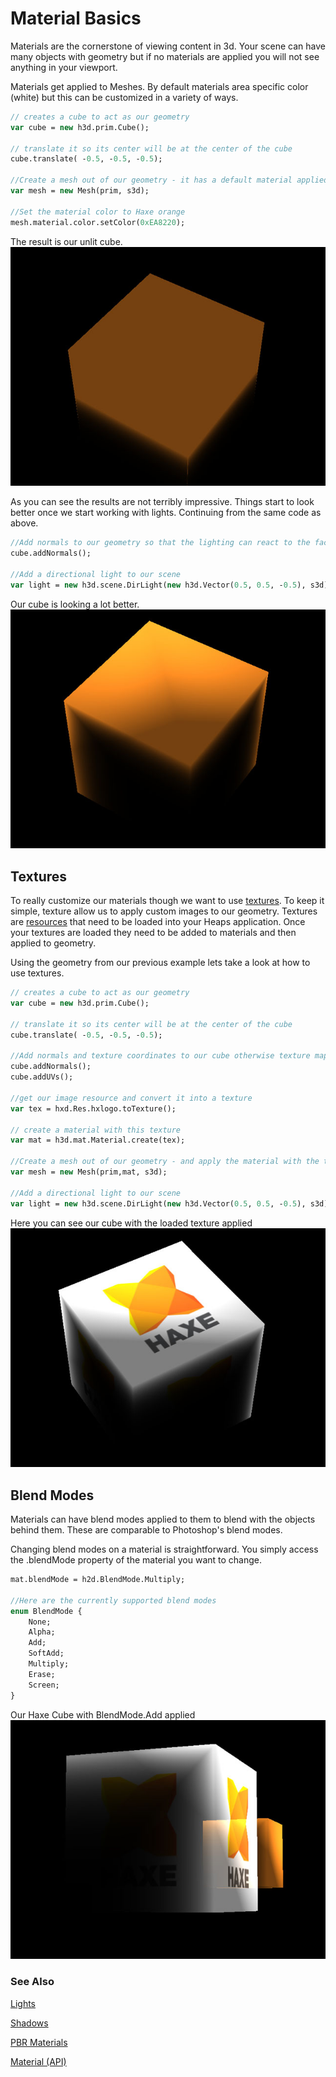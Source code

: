 # Material Basics

Materials are the cornerstone of viewing content in 3d. Your scene can have many objects with geometry but if no materials are applied you will not see anything in your viewport.

Materials get applied to Meshes.  By default materials area specific color (white) but this can be customized in a variety of ways.

```haxe
// creates a cube to act as our geometry
var cube = new h3d.prim.Cube();

// translate it so its center will be at the center of the cube
cube.translate( -0.5, -0.5, -0.5);

//Create a mesh out of our geometry - it has a default material applied.
var mesh = new Mesh(prim, s3d);

//Set the material color to Haxe orange
mesh.material.color.setColor(0xEA8220);
```

The result is our unlit cube.
![Unlit cube](img/h3d/mat_nolights.jpg)


As you can see the results are not terribly impressive. Things start to look better once we start working with lights. Continuing from the same code as above.

```haxe
//Add normals to our geometry so that the lighting can react to the faces
cube.addNormals();

//Add a directional light to our scene
var light = new h3d.scene.DirLight(new h3d.Vector(0.5, 0.5, -0.5), s3d);
```

Our cube is looking a lot better.
![Lit cube](img/h3d/mat_lights.jpg)

## Textures

To really customize our materials though we want to use [textures](https://en.wikipedia.org/wiki/Texture_mapping). To keep it simple, texture allow us to apply custom images to our geometry. Textures are [resources](/documentation/Hxd/Resource-Management.md) that need to be loaded into your Heaps application. Once your textures are loaded they need to be added to materials and then applied to geometry.

Using the geometry from our previous example lets take a look at how to use textures.

```haxe
// creates a cube to act as our geometry
var cube = new h3d.prim.Cube();

// translate it so its center will be at the center of the cube
cube.translate( -0.5, -0.5, -0.5);

//Add normals and texture coordinates to our cube otherwise texture mapping won't work
cube.addNormals();
cube.addUVs();

//get our image resource and convert it into a texture
var tex = hxd.Res.hxlogo.toTexture();

// create a material with this texture
var mat = h3d.mat.Material.create(tex);

//Create a mesh out of our geometry - and apply the material with the texture we just created to it
var mesh = new Mesh(prim,mat, s3d);

//Add a directional light to our scene
var light = new h3d.scene.DirLight(new h3d.Vector(0.5, 0.5, -0.5), s3d);
```

Here you can see our cube with the loaded texture applied
![Cube with texture](img/h3d/mat_texture.jpg)

## Blend Modes

Materials can have blend modes applied to them to blend with the objects behind them. These are comparable to Photoshop's blend modes.

Changing blend modes on a material is straightforward. You simply access the .blendMode property of the material you want to change.

```haxe
mat.blendMode = h2d.BlendMode.Multiply;

//Here are the currently supported blend modes
enum BlendMode {
	None;
	Alpha;
	Add;
	SoftAdd;
	Multiply;
	Erase;
	Screen;
}

```

Our Haxe Cube with BlendMode.Add applied
![Cube with texture](img/h3d/mat_blend.jpg)

### See Also
[Lights](/documentation/h3d/Lights.html)

[Shadows](/documentation/h3d/shadows.html)

[PBR Materials](/documentation/h3d/PBRMaterials.html)

[Material (API)](/api/h3d/mat/Material.html)
